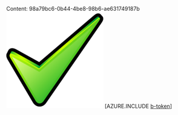 Content: 98a79bc6-0b44-4be8-98b6-ae631749187b![image](1061237b-af40-47ee-9817-ef05c3412bb4.png)
[AZURE.INCLUDE [b-token](fc10f88d-b3d4-4ced-bbe5-36eb8c7b3479.md)]
